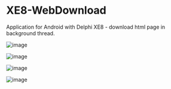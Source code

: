 # XE8-WebDownload

Application for Android with Delphi XE8 - download html page in background thread.

![image](https://user-images.githubusercontent.com/995706/154067277-03484992-025f-4bf4-aefc-8aef6586a7e6.png)

![image](https://user-images.githubusercontent.com/995706/154067301-b9fcce1d-d137-4a01-a92f-553118b559d7.png)

![image](https://user-images.githubusercontent.com/995706/154067314-b16d7c26-aad3-43fc-9ef4-edc1d1bbb973.png)

![image](https://user-images.githubusercontent.com/995706/154067338-2cea0bfd-90ec-4119-84ac-127779a47830.png)
